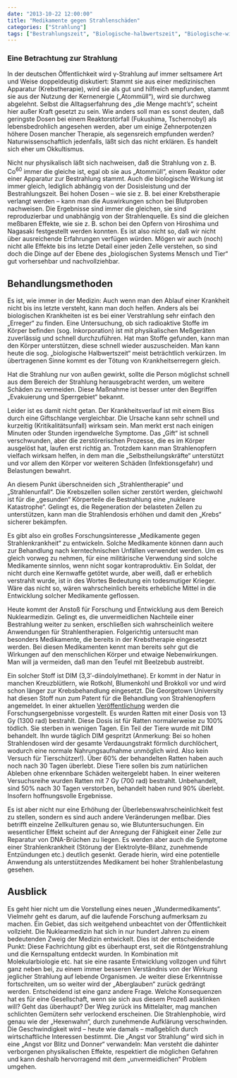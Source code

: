 ```yaml
---
date: "2013-10-22 12:00:00"
title: "Medikamente gegen Strahlenschäden"
categories: ["Strahlung"]
tags: ["Bestrahlungszeit", "Biologische-halbwertszeit", "Biologische-wirkung", "Dim", "Dna", "Dosis", "Dosisleistung", "Evakuierung", "Gy", "Inkorporation", "Krebsrisiko", "Nuklearmedizin", "Rad", "Strahlenkrankheit", "Strahlentherapie"]
---
```


		
### Eine Betrachtung zur Strahlung

In der deutschen Öffentlichkeit wird γ-Strahlung auf immer seltsamere Art und Weise doppeldeutig diskutiert: Stammt sie aus einer medizinischen Apparatur (Krebstherapie), wird sie als gut und hilfreich empfunden, stammt sie aus der Nutzung der Kernenergie („Atommüll“), wird sie durchweg abgelehnt. Selbst die Alltagserfahrung des „die Menge macht’s“, scheint hier außer Kraft gesetzt zu sein. Wie anders soll man es sonst deuten, daß geringste Dosen bei einem Reaktorstörfall (Fukushima, Tschernobyl) als lebensbedrohlich angesehen werden, aber um einige Zehnerpotenzen höhere Dosen mancher Therapie, als segensreich empfunden werden? Naturwissenschaftlich jedenfalls, läßt sich das nicht erklären. Es handelt sich eher um Okkultismus.

Nicht nur physikalisch läßt sich nachweisen, daß die Strahlung von z. B. Co<sup>60</sup> immer die gleiche ist, egal ob sie aus „Atommüll“, einem Reaktor oder einer Apparatur zur Bestrahlung stammt. Auch die biologische Wirkung ist immer gleich, lediglich abhängig von der Dosisleistung und der Bestrahlungszeit. Bei hohen Dosen – wie sie z. B. bei einer Krebstherapie verlangt werden – kann man die Auswirkungen schon bei Blutproben nachweisen. Die Ergebnisse sind immer die gleichen, sie sind reproduzierbar und unabhängig von der Strahlenquelle. Es sind die gleichen meßbaren Effekte, wie sie z. B. schon bei den Opfern von Hiroshima und Nagasaki festgestellt werden konnten. Es ist also nicht so, daß wir nicht über ausreichende Erfahrungen verfügen würden. Mögen wir auch (noch) nicht alle Effekte bis ins letzte Detail einer jeden Zelle verstehen, so sind doch die Dinge auf der Ebene des „biologischen Systems Mensch und Tier“ gut vorhersehbar und nachvollziehbar.


## Behandlungsmethoden

Es ist, wie immer in der Medizin: Auch wenn man den Ablauf einer Krankheit nicht bis ins letzte versteht, kann man doch helfen. Anders als bei biologischen Krankheiten ist es bei einer Verstrahlung sehr einfach den „Erreger“ zu finden. Eine Untersuchung, ob sich radioaktive Stoffe im Körper befinden (sog. Inkorporation) ist mit physikalischen Meßgeräten zuverlässig und schnell durchzuführen. Hat man Stoffe gefunden, kann man den Körper unterstützen, diese schnell wieder auszuscheiden. Man kann heute die sog. „biologische Halbwertszeit“ meist beträchtlich verkürzen. Im übertragenen Sinne kommt es der Tötung von Krankheitserregern gleich.

Hat die Strahlung nur von außen gewirkt, sollte die Person möglichst schnell aus dem Bereich der Strahlung herausgebracht werden, um weitere Schäden zu vermeiden. Diese Maßnahme ist besser unter den Begriffen „Evakuierung und Sperrgebiet“ bekannt.

Leider ist es damit nicht getan. Der Krankheitsverlauf ist mit einem Biss durch eine Giftschlange vergleichbar. Die Ursache kann sehr schnell und kurzeitig (Kritikalitätsunfall) wirksam sein. Man merkt erst nach einigen Minuten oder Stunden irgendwelche Symptome. Das „Gift“ ist schnell verschwunden, aber die zerstörerischen Prozesse, die es im Körper ausgelöst hat, laufen erst richtig an. Trotzdem kann man Strahlenopfern vielfach wirksam helfen, in dem man die „Selbstheilungskräfte“ unterstützt und vor allem den Körper vor weiteren Schäden (Infektionsgefahr) und Belastungen bewahrt.

An diesem Punkt überschneiden sich „Strahlentherapie“ und „Strahlenunfall“. Die Krebszellen sollen sicher zerstört werden, gleichwohl ist für die „gesunden“ Körperteile die Bestrahlung eine „nukleare Katastrophe“. Gelingt es, die Regeneration der belasteten Zellen zu unterstützen, kann man die Strahlendosis erhöhen und damit den „Krebs“ sicherer bekämpfen.

Es gibt also ein großes Forschungsinteresse „Medikamente gegen Strahlenkrankheit“ zu entwickeln. Solche Medikamente können dann auch zur Behandlung nach kerntechnischen Unfällen verwendet werden. Um es gleich vorweg zu nehmen, für eine militärische Verwendung sind solche Medikamente sinnlos, wenn nicht sogar kontraproduktiv. Ein Soldat, der nicht durch eine Kernwaffe getötet wurde, aber weiß, daß er erheblich verstrahlt wurde, ist in des Wortes Bedeutung ein todesmutiger Krieger. Wäre das nicht so, wären wahrscheinlich bereits erhebliche Mittel in die Entwicklung solcher Medikamente geflossen.

Heute kommt der Anstoß für Forschung und Entwicklung aus dem Bereich Nuklearmedizin. Gelingt es, die unvermeidlichen Nachteile einer Bestrahlung weiter zu senken, erschließen sich wahrscheinlich weitere Anwendungen für Strahlentherapien. Folgerichtig untersucht man besonders Medikamente, die bereits in der Krebstherapie eingesetzt werden. Bei diesen Medikamenten kennt man bereits sehr gut die Wirkungen auf den menschlichen Körper und etwaige Nebenwirkungen. Man will ja vermeiden, daß man den Teufel mit Beelzebub austreibt.

Ein solcher Stoff ist DIM (3,3&#8242;-diindolylmethane). Er kommt in der Natur in manchen Kreuzblütlern, wie Rotkohl, Blumenkohl und Brokkoli vor und wird schon länger zur Krebsbehandlung eingesetzt. Die Georgetown University hat diesen Stoff nun zum Patent für die Behandlung von Strahlenopfern angemeldet. In einer aktuellen <a href="http://www.pnas.org/content/early/2013/10/08/1308206110.full.pdf">Veröffentlichung</a> werden die Forschungsergebnisse vorgestellt. Es wurden Ratten mit einer Dosis von 13 Gy (1300 rad) bestrahlt. Diese Dosis ist für Ratten normalerweise zu 100% tödlich. Sie sterben in wenigen Tagen. Ein Teil der Tiere wurde mit DIM behandelt. Ihn wurde täglich DIM gespritzt (Anmerkung: Bei so hohen Strahlendosen wird der gesamte Verdauungstrakt förmlich durchlöchert, wodurch eine normale Nahrungsaufnahme unmöglich wird. Also kein Versuch für Tierschützer!). Über 60% der behandelten Ratten haben auch noch nach 30 Tagen überlebt. Diese Tiere sollen bis zum natürlichen Ableben ohne erkennbare Schäden weitergelebt haben. In einer weiteren Versuchsreihe wurden Ratten mit 7 Gy (700 rad) bestrahlt. Unbehandelt, sind 50% nach 30 Tagen verstorben, behandelt haben rund 90% überlebt. Insofern hoffnungsvolle Ergebnisse.

Es ist aber nicht nur eine Erhöhung der Überlebenswahrscheinlichkeit fest zu stellen, sondern es sind auch andere Veränderungen meßbar. Dies betrifft einzelne Zellkulturen genau so, wie Blutuntersuchungen. Ein wesentlicher Effekt scheint auf der Anregung der Fähigkeit einer Zelle zur Reparatur von DNA-Brüchen zu liegen. Es werden aber auch die Symptome einer Strahlenkrankheit (Störung der Elektrolyte-Bilanz, zunehmende Entzündungen etc.) deutlich gesenkt. Gerade hierin, wird eine potentielle Anwendung als unterstützendes Medikament bei hoher Strahlenbelastung gesehen.


## Ausblick

Es geht hier nicht um die Vorstellung eines neuen „Wundermedikaments“. Vielmehr geht es darum, auf die laufende Forschung aufmerksam zu machen. Ein Gebiet, das sich weitgehend unbeachtet von der Öffentlichkeit vollzieht. Die Nuklearmedizin hat sich in nur hundert Jahren zu einem bedeutenden Zweig der Medizin entwickelt. Dies ist der entscheidende Punkt: Diese Fachrichtung gibt es überhaupt erst, seit die Röntgenstrahlung und die Kernspaltung entdeckt wurden. In Kombination mit Molekularbiologie etc. hat sie eine rasante Entwicklung vollzogen und führt ganz neben bei, zu einem immer besseren Verständnis von der Wirkung jeglicher Strahlung auf lebende Organismen. Je weiter diese Erkenntnisse fortschreiten, um so weiter wird der „Aberglauben“ zurück gedrängt werden. Entscheidend ist eine ganz andere Frage. Welche Konsequenzen hat es für eine Gesellschaft, wenn sie sich aus diesem Prozeß ausklinken will? Geht das überhaupt? Der Weg zurück ins Mittelalter, mag manchen schlichten Gemütern sehr verlockend erscheinen. Die Strahlenphobie, wird genau wie der „Hexenwahn“, durch zunehmende Aufklärung verschwinden. Die Geschwindigkeit wird – heute wie damals – maßgeblich durch wirtschaftliche Interessen bestimmt. Die „Angst vor Strahlung“ wird sich in eine „Angst vor Blitz und Donner“ verwandeln: Man versteht die dahinter verborgenen physikalischen Effekte, respektiert die möglichen Gefahren und kann deshalb hervorragend mit dem „unvermeidlichen“ Problem umgehen.


